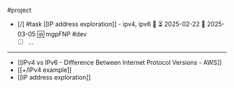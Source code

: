 #project 

- [/] #task [[IP address exploration]] - ipv4, ipv6 🔼 ⏳ 2025-02-22 📅 2025-03-05 🆔 mgpFNP #dev
	- [ ] ...
___

- [[IPv4 vs IPv6 - Difference Between Internet Protocol Versions - AWS]]
- [[+/IPv4 example]]
- [[IP address exploration]]
